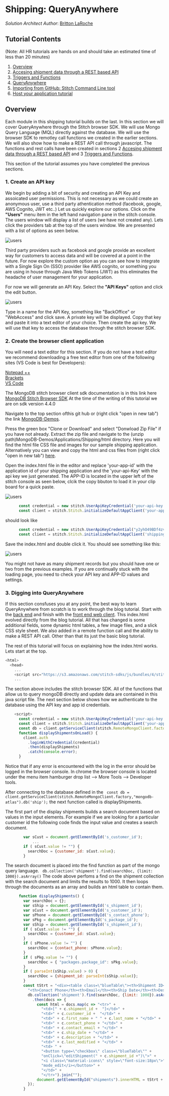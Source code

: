 # Shipping: QueryAnywhere
_Solution Architect Author_: [Britton LaRoche](mailto:britton.laroche@mongodb.com)   

## Tutorial Contents 
(Note: All HR tutorials are hands on and should take an estimated time of less than 20 minutes)
1. [Overview](../../)
2. [Accesing shipment data through a REST based API](../rest/README.md)
3. [Triggers and Functions](../triggers/README.md)
4. [QueryAnywhere](../queryAnywhere/README.md)
5. [Importing from GitHub: Stitch Command Line tool](../cli/README.md)
6. [Host your application tutorial](../hosting/README.md)  


## Overview
Each module in this shipping tutorial builds on the last.  In this section we will cover QueryAnywhere through the Stitch browser SDK.  We will use Mongo Query Language (MQL) directly against the database.  We will use the browser SDK to remotley call functions we created in the earlier sections. We will also show how to make a REST API call through javascript.  The functions and rest calls have been created in sections 2 [Accesing shipment data through a REST based API](../rest/README.md) and 3 [Triggers and Functions](../triggers/README.md).

This section of the tutorial assumes you have completed the previous sections.

### 1. Create an API key
We begin by adding a bit of security and creating an API Key and assoicated user permissions.  This is not necessary as we could create an anonymous user, use a third party athentication method (facebook, google, AWS Cognito, JWT etc..)  Let us quickly explore our options.  Click on the __"Users"__ menu item in the left hand navigation pane in the stitch console.  The users window will display a list of users (we have not created any). Lets click the providers tab at the top of the users window.  We are presented with a list of options as seen below.

![users](../../img/users5.jpg "users")

Third party providers such as facebook and google provide an excellent way for customers to access data and will be covered at a point in the future.  For now explore the custom option as you can see how to integrate with a Single Sign On (SSO) provider like AWS cognito, or something you are using in house through Java Web Tokens (JWT) as this eliminates the headache of user management for your application.

For now we will generate an API Key.  Select the __"API Keys"__ option and click the edit button.

![users](../../img/users3.jpg "users")

Type in a name for the API Key, something like "BackOffice" or "WebAccess" and click save.  A private key will be displayed.  Copy that key and paste it into a text editor of your choice.  Then create the api key.  We will use that key to access the database through the stitch browser SDK.

### 2. Create the browser client application
You will need a text editor for this section. If you do not have a text editor we recommend downloading a free text editor from one of the following sites (VS Code is best for Developers):

[Notepad ++](https://notepad-plus-plus.org/download)   
[Brackets](http://brackets.io/)   
[VS Code](https://code.visualstudio.com/)   

The MongoDB stitch browser client sdk documentation is in this link here [MongoDB Stitch Browser SDK](https://docs.mongodb.com/stitch-sdks/js/4/index.html)  At the time of the writing of this tutorial we are on sdk version 4.4.0 

Navigate to the top section ofthis git hub or (right click "open in new tab") the link [MongoDB-Demos](https://github.com/brittonlaroche/MongoDB-Demos).  

Press the green box "Clone or Download" and select "Donwload Zip File" if you have not already.  Extract the zip file and navigate to the (unzip path)MongoDB-Demos/Applications/Shipping/html directory.  Here you will find the html file CSS file and images for our sample shipping application.  Alternatively you can view and copy the html and css files from (right click "open in new tab") [here](https://github.com/brittonlaroche/MongoDB-Demos/tree/master/Applications/Shipping/html).

Open the index.html file in the editor and replace 'your-app-id' with the application id of your shipping application and the 'your-api-Key' with the api key we just generated.  The APP-ID is located in the upper left of the stitch console as seen below, clcik the copy bbuton to load it in your clip board for a quick paste.

![users](../../img/appid.jpg "users")

```js
      const credential = new stitch.UserApiKeyCredential('your-api-key');
      const client = stitch.Stitch.initializeDefaultAppClient('your-app-id');
```

should look like 

```js
      const credential = new stitch.UserApiKeyCredential("y2yhO49BDf4zvQVnt5GEC0Ge90VJVsByuSGVVJAvUr4Z9tZjWvJ2iZiL8OhKKY9M");
      const client = stitch.Stitch.initializeDefaultAppClient('shipping-wkfpx');
```

Save the index.html and double click it.  You should see something like this:   

![users](../../img/prontoWebApp.jpg "users")

You might not have as many shipment records but you should have one or two from the previous examples.  If you are continually stuck with the loading page, you need to check your API key and APP-ID values and settings.

### 3. Digging into QueryAnywhere
If this section consfuses you at any point, the best way to learn QueryAnywhere from scratch is to work through the blog tutorial.  Start with the [back end](https://docs.mongodb.com/stitch/tutorials/guides/blog-backend/) and finish with the [front end web client](https://docs.mongodb.com/stitch/tutorials/guides/blog-web/).  This index.html evolved directly from the blog tutorial.  All that has changed is some additional fields, some dynamic html tables, a few image files, and a slick CSS style sheet.  We also added in a remote function call and the ability to make a REST API call.  Other than that its just the basic blog tutorial.

The rest of this tutorial will focus on explaining how the index.html works.  Lets start at the top.

```js
<html>
  <head>
    ...
    <script src="https://s3.amazonaws.com/stitch-sdks/js/bundles/4/stitch.js"></script>
    ...
```
The section above includes the stitch browser SDK.  All of the functions that allow us to query mongoDB directly and update data are contained in this java script file.  The next section below shows how we authenticate to the database using the API key and app id credentials.

```js
    <script>
      const credential = new stitch.UserApiKeyCredential('your-api-key');
      const client = stitch.Stitch.initializeDefaultAppClient('your-app-id');
      const db = client.getServiceClient(stitch.RemoteMongoClient.factory,"mongodb-atlas").db('ship');
      function displayShipmentsOnLoad() {
        client.auth
          .loginWithCredential(credential)
          .then(displayShipments)
          .catch(console.error);
      }
```


Notice that if any error is encountered with the log in the error should be logged in the browser console.  In chrome the browser console is located under the menu item hamburger drop list --> More Tools --> Developer tools. 

After connecting to the database defined in the ``` const db = client.getServiceClient(stitch.RemoteMongoClient.factory,"mongodb-atlas").db('ship');``` the next function called is displayShipments.

The first part of the display shipments builds a search document based on values in the input elements.  For example if we are looking for a particular customer id the following code finds the input value and creates a search document.

```js
        var sCust = document.getElementById('s_customer_id'); 
            ...
        if ( sCust.value != "") {
          searchDoc = {customer_id: sCust.value}; 
        }
```

The search document is placed into the find function as part of the mongo query language.
``` db.collection('shipment').find(searchDoc, {limit: 1000}).asArray()```
The code above perfoms a find on the shipment collection with the search document and limits the results to 1000. It then loops through the documents as an array and builds an html table to contain them.

```js
      function displayShipments() {
        var searchDoc = {};
        var sShip = document.getElementById('s_shipment_id'); 
        var sCust = document.getElementById('s_customer_id'); 
        var sPhone = document.getElementById('s_contact_phone');
        var sPkg = document.getElementById('s_package_id');
        var sShip = document.getElementById('s_shipment_id'); 
        if ( sCust.value != "") {
          searchDoc = {customer_id: sCust.value}; 
        }
        if ( sPhone.value != "") {
          searchDoc = {contact_phone: sPhone.value}; 
        }
        if ( sPkg.value != "") {
          searchDoc = { "packages.package_id": sPkg.value}; 
        }
        if ( parseInt(sShip.value) > 0) {
          searchDoc = {shipment_id: parseInt(sShip.value)}; 
        }
        const tStrt = "<div><table class=\"blueTable\"><th>Shipment ID</th><th>Customer ID</th><th>Name</th>" +
          "<th>Conact Phone</th><th>Email</th><th>Ship Date</th><th>Description</th><th>last_modified</th><th>Edit</th>";
          db.collection('shipment').find(searchDoc, {limit: 1000}).asArray()
            .then(docs => {
              const html = docs.map(c => "<tr>" +
                "<td>[" + c.shipment_id +  "]</td>" +
                "<td>" + c.customer_id +  "</td>" +
                "<td>" + c.first_name + " " + c.last_name + "</td>" +
                "<td>" + c.contact_phone + "</td>" + 
                "<td>" + c.contact_email + "</td>" +
                "<td>" + c.ship_date + "</td>" +
                "<td>" + c.description + "</td>" +
                "<td>" + c.last_modified + "</td>" +
                "<td> " + 
                "<button type=\"checkbox\" class=\"blueTable\"" +
                "onClick=\"editShipment(" + c.shipment_id +")\">" +
                "<i class=\"material-icons\" style=\"font-size:18px\">" +
                "mode_edit</i></button>" + 
                "</td>" +
                "</tr>").join("");
              document.getElementById("shipments").innerHTML = tStrt + html + "</table></div>";
          });
        }
```




